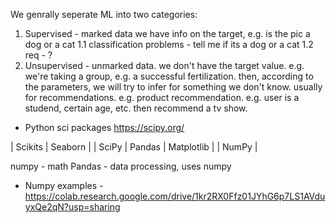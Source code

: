 
We genrally seperate ML into two categories: 
1. Supervised - marked data
   we have info on the target, e.g. is the pic a dog or a cat
   1.1 classification problems - tell me if its a dog or a cat
   1.2 req - ?
2. Unsupervised - unmarked data. we don't have the target value. e.g. 
   we're taking a group, e.g. a successful fertilization. 
   then, according to the parameters, we will try to infer for something we don't know.
   usually for recommendations. e.g. product recommendation.
   e.g. user is a studend, certain age, etc. then recommend a tv show. 
   
   
   
* Python sci packages
https://scipy.org/


|    Scikits   |     Seaborn  |
| SciPy | Pandas | Matplotlib |
|            NumPy            |

numpy - math
Pandas - data processing, uses numpy

* Numpy examples - https://colab.research.google.com/drive/1kr2RX0Ffz01JYhG6p7LS1AVduyxQe2qN?usp=sharing


